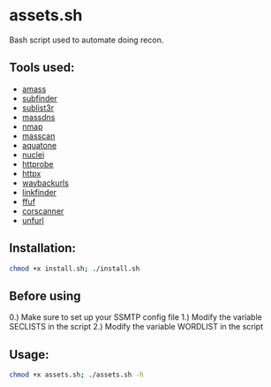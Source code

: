 # assets.sh
Bash script used to automate doing recon.

## Tools used:
- [amass](https://github.com/OWASP/Amass)
- [subfinder](https://github.com/projectdiscovery/subfinder)
- [sublist3r](https://github.com/aboul3la/Sublist3r)
- [massdns](https://github.com/blechschmidt/massdns/tree/v0.2)
- [nmap](https://nmap.org/)
- [masscan](https://github.com/robertdavidgraham/masscan)
- [aquatone](https://github.com/michenriksen/aquatone)
- [nuclei](https://github.com/projectdiscovery/nuclei)
- [httprobe](https://github.com/tomnomnom/httprobe)
- [httpx](https://github.com/projectdiscovery/httpx)
- [waybackurls](https://github.com/tomnomnom/waybackurls)
- [linkfinder](https://github.com/GerbenJavado/LinkFinder)
- [ffuf](https://github.com/ffuf/ffuf)
- [corscanner](https://github.com/chenjj/CORScanner)
- [unfurl](https://github.com/tomnomnom/unfurl)

## Installation:
```bash
chmod +x install.sh; ./install.sh
```
## Before using 
0.) Make sure to set up your SSMTP config file
1.) Modify the variable SECLISTS in the script
2.) Modify the variable WORDLIST in the script

## Usage:
```bash
chmod +x assets.sh; ./assets.sh -h
```
